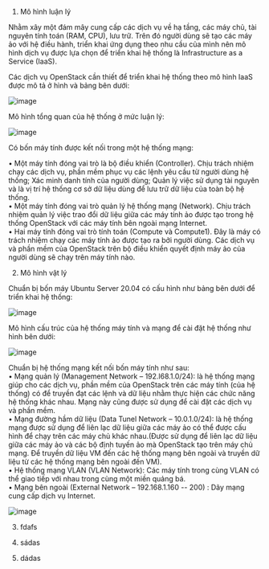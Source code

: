 1. Mô hình luận lý

Nhằm xây một đám mây cung cấp các dịch vụ về hạ tầng, các máy chủ, tài nguyên tính toán (RAM, CPU), lưu trữ. Trên đó người dùng sẽ tạo các máy ảo với hệ điều hành, triển khai ứng dụng theo nhu cầu của mình nên mô hình dịch vụ được lựa chọn để triển khai hệ thống là Infrastructure as a Service (IaaS).
  
Các dịch vụ OpenStack cần thiết để triển khai hệ thống theo mô hình IaaS được mô tả ở hình và bảng bên dưới:

![image](https://github.com/khoan13583/cai_dat_openstack_victoria/assets/88971108/28f391d4-a766-488d-849a-193ba0bde830)

Mô hình tổng quan của hệ thống ở mức luận lý:

![image](https://github.com/khoan13583/cai_dat_openstack_victoria/assets/88971108/0e62b8e7-7684-43d5-821d-9bd687869ed5)

Có bốn máy tính được kết nối trong một hệ thống mạng:

•	Một máy tính đóng vai trò là bộ điều khiển (Controller). Chịu trách nhiệm chạy các dịch vụ, phần mềm phục vụ các lệnh yêu cầu từ người dùng hệ thống; Xác minh danh tính của người dùng; Quản lý việc sử dụng tài nguyên và là vị trí hệ thống cơ sở dữ liệu dùng để lưu trữ dữ liệu của toàn bộ hệ thống.  
•	Một máy tính đóng vai trò quản lý hệ thống mạng (Network). Chịu trách nhiệm quản lý việc trao đổi dữ liệu giữa các máy tính ảo được tạo trong hệ thống OpenStack với các máy tính bên ngoài mạng Internet.  
•	Hai máy tính đóng vai trò tính toán (Compute và Compute1).  Đây là máy có trách nhiệm chạy các máy tính ảo được tạo ra bởi người dùng. Các dịch vụ và phần mềm của OpenStack trên bộ điều khiển quyết định máy ảo của người dùng sẽ chạy trên máy tính nào.  

2. Mô hình vật lý

Chuẩn bị bốn máy Ubuntu Server 20.04 có cấu hình như bảng bên dưới để triển khai hệ thống:

![image](https://github.com/khoan13583/cai_dat_openstack_victoria/assets/88971108/c3303e57-2885-4583-a4bb-4f1475bb2e92)

Mô hình cấu trúc của hệ thống máy tính và mạng để cài đặt hệ thống như hình bên dưới:

![image](https://github.com/khoan13583/cai_dat_openstack_victoria/assets/88971108/ee2463b8-036a-40ab-99e4-13c042bf4d9d)

Chuẩn bị hệ thống mạng kết nối bốn máy tính như sau:  
•	Mạng quản lý (Management Network – 192.l68.1.0/24): là hệ thống mạng giúp cho các dịch vụ, phần mềm của OpenStack trên các máy tính (của hệ thống) có để truyền đạt các lệnh và dữ liệu nhằm thực hiện các chức năng hệ thống khác nhau. Mạng này cũng được sử dụng để cài đặt các dịch vụ và phần mềm.  
•	Mạng đường hầm dữ liệu (Data Tunel Network – 10.0.1.0/24): là hệ thống mạng được sử dụng để liên lạc dữ liệu giữa các máy ảo có thể được cấu hình để chạy trên các máy chủ khác nhau.(Được sử dụng để liên lạc dữ liệu giữa các máy ảo và các bộ định tuyến ảo mà OpenStack tạo trên máy chủ mạng. Để truyền dữ liệu VM đến các hệ thống mạng bên ngoài và truyền dữ liệu từ các hệ thống mạng bên ngoài đến VM).  
•	Hệ thống mạng VLAN (VLAN Network): Các máy tính trong cùng VLAN có thể giao tiếp với nhau trong cùng một miền quảng bá.  
•	Mạng bên ngoài (External Network – 192.168.1.160 -- 200) : Dãy mạng cung cấp dịch vụ Internet.  

![image](https://github.com/khoan13583/cai_dat_openstack_victoria/assets/88971108/cd31235d-6eaa-44aa-83aa-6b02dd6d8e90)

3. fdafs



4. sádas
5. dádas




